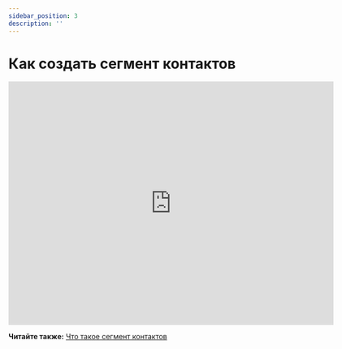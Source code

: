 ```yaml
---
sidebar_position: 3
description: ''
---
```


# Как создать сегмент контактов

<iframe
    width="640"
    height="480"
    src="https://www.youtube.com/embed/vNwwNy3kbKo"
    frameborder="0"
    allow="autoplay; encrypted-media"
    allowfullscreen
>
</iframe>

**Читайте также:** [Что такое сегмент контактов](https://docs.sendsay.ru/subscribers/lists-and-segments/what-is-segment)
